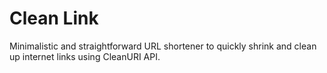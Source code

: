 # Clean Link

Minimalistic and straightforward URL shortener to quickly shrink and clean up internet links using CleanURI API.
